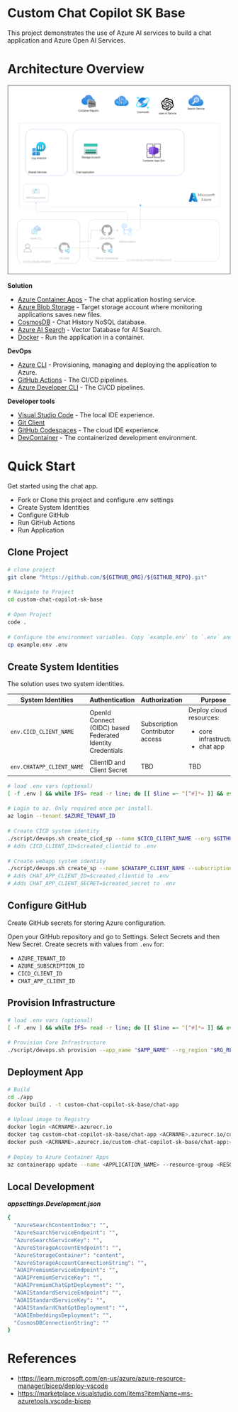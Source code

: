 # Custom Chat Copilot SK Base

This project demonstrates the use of Azure AI services to build a chat application and Azure Open AI Services.

# Architecture Overview

![Architecture Overview](./docs/architecture_overview.png)

**Solution**

- [Azure Container Apps](https://azure.microsoft.com/en-us/services/container-apps/) - The chat application hosting service.
- [Azure Blob Storage](https://azure.microsoft.com/en-us/products/storage/blobs/) - Target storage account where monitoring applications saves new files.
- [CosmosDB](https://azure.microsoft.com/en-us/services/cosmos-db/) - Chat History NoSQL database.
- [Azure AI Search](https://azure.microsoft.com/en-us/products/ai-services/ai-search/) - Vector Database for AI Search.
- [Docker](https://docs.docker.com/desktop/install/windows-install/) - Run the application in a container.

**DevOps**

- [Azure CLI](https://learn.microsoft.com/cli/azure/install-azure-cli) - Provisioning, managing and deploying the application to Azure.
- [GitHub Actions](https://github.com/features/actions) - The CI/CD pipelines.
- [Azure Developer CLI](https://learn.microsoft.com/azure/developer/azure-developer-cli/overview) - The CI/CD pipelines.

**Developer tools**

- [Visual Studio Code](https://code.visualstudio.com/) - The local IDE experience.
- [Git Client](https://git-scm.com/download/win)
- [GitHub Codespaces](https://github.com/features/codespaces) - The cloud IDE experience.
- [DevContainer](https://code.visualstudio.com/docs/remote/containers) - The containerized development environment.

# Quick Start

Get started using the chat app.

- Fork or Clone this project and configure .env settings
- Create System Identities
- Configure GitHub
- Run GitHub Actions
- Run Application

## Clone Project

```bash
# clone project
git clone "https://github.com/${GITHUB_ORG}/${GITHUB_REPO}.git"

# Navigate to Project
cd custom-chat-copilot-sk-base

# Open Project
code .

# Configure the environment variables. Copy `example.env` to `.env` and update the values
cp example.env .env
```

## Create System Identities

The solution uses two system identities.

| System Identities         | Authentication                                             | Authorization                   | Purpose                                                                        |
| ------------------------- | ---------------------------------------------------------- | ------------------------------- | ------------------------------------------------------------------------------ |
| `env.CICD_CLIENT_NAME`    | OpenId Connect (OIDC) based Federated Identity Credentials | Subscription Contributor access | Deploy cloud resources: <ul><li>core infrastructure</li><li>chat app</li></ul> |
| `env.CHATAPP_CLIENT_NAME` | ClientID and Client Secret                                 | TBD                             | TBD                                                                            |

```bash
# load .env vars (optional)
[ -f .env ] && while IFS= read -r line; do [[ $line =~ ^[^#]*= ]] && eval "export $line"; done < .env

# Login to az. Only required once per install.
az login --tenant $AZURE_TENANT_ID

# Create CICD system identity
./script/devops.sh create_cicd_sp --name $CICD_CLIENT_NAME --org $GITHUB_ORG --repo $GITHUB_REPO --subscription $AZURE_SUBSCRIPTION_ID
# Adds CICD_CLIENT_ID=$created_clientid to .env

# Create webapp system identity
./script/devops.sh create_sp --name $CHATAPP_CLIENT_NAME --subscription $AZURE_SUBSCRIPTION_ID
# Adds CHAT_APP_CLIENT_ID=$created_clientid to .env
# Adds CHAT_APP_CLIENT_SECRET=$created_secret to .env
```

## Configure GitHub

Create GitHub secrets for storing Azure configuration.

Open your GitHub repository and go to Settings.
Select Secrets and then New Secret.
Create secrets with values from `.env` for:

- `AZURE_TENANT_ID`
- `AZURE_SUBSCRIPTION_ID`
- `CICD_CLIENT_ID`
- `CHAT_APP_CLIENT_ID`

## Provision Infrastructure

```bash
# load .env vars (optional)
[ -f .env ] && while IFS= read -r line; do [[ $line =~ ^[^#]*= ]] && eval "export $line"; done < .env

# Provision Core Infrastructure
./script/devops.sh provision --app_name "$APP_NAME" --rg_region "$RG_REGION"
```

## Deployment App

```bash
# Build
cd ./app
docker build . -t custom-chat-copilot-sk-base/chat-app

# Upload image to Registry
docker login <ACRNAME>.azurecr.io
docker tag custom-chat-copilot-sk-base/chat-app <ACRNAME>.azurecr.io/custom-chat-copilot-sk-base/chat-app:<VERSION>
docker push <ACRNAME>.azurecr.io/custom-chat-copilot-sk-base/chat-app:<VERSION>

# Deploy to Azure Container Apps
az containerapp update --name <APPLICATION_NAME> --resource-group <RESOURCE_GROUP_NAME> --image <IMAGE_NAME>
```

## Local Development

**_appsettings.Development.json_**

```bash
{
  "AzureSearchContentIndex": "",
  "AzureSearchServiceEndpoint": "",
  "AzureSearchServiceKey": "",
  "AzureStorageAccountEndpoint": "",
  "AzureStorageContainer": "content",
  "AzureStorageAccountConnectionString": "",
  "AOAIPremiumServiceEndpoint": "",
  "AOAIPremiumServiceKey": "",
  "AOAIPremiumChatGptDeployment": "",
  "AOAIStandardServiceEndpoint": "",
  "AOAIStandardServiceKey": "",
  "AOAIStandardChatGptDeployment": "",
  "AOAIEmbeddingsDeployment": "",
  "CosmosDBConnectionString": ""
}
```

# References

- https://learn.microsoft.com/en-us/azure/azure-resource-manager/bicep/deploy-vscode
- https://marketplace.visualstudio.com/items?itemName=ms-azuretools.vscode-bicep
